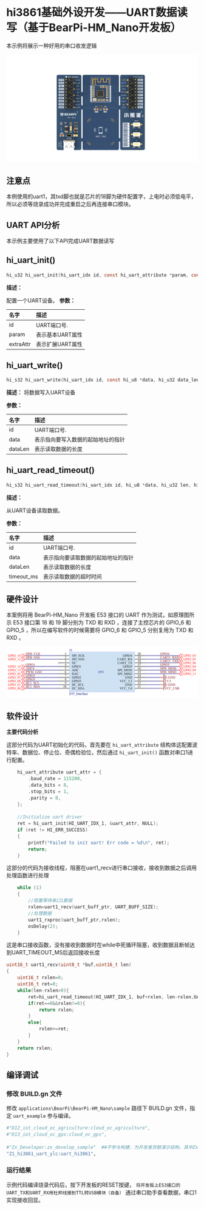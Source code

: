 # hi3861基础外设开发——UART数据读写（基于BearPi-HM_Nano开发板）
本示例将展示一种好用的串口收发逻辑

![BearPi-HM_Nano](/applications/BearPi/BearPi-HM_Nano/docs/figures/00_public/BearPi-HM_Nano.png)
## 注意点
本例使用的uart1，其txd脚也就是芯片的18脚为硬件配置字，上电时必须低电平，所以必须等烧录成功并完成重启之后再连接串口模块。
## UART API分析
本示例主要使用了以下API完成UART数据读写
## hi_uart_init()
```c
hi_u32 hi_uart_init(hi_uart_idx id, const hi_uart_attribute *param, const hi_uart_extra_attr *extra_attr)
```
 **描述：**

配置一个UART设备。
**参数：**

|名字|描述|
|:--|:------| 
| id | UART端口号.  |
| param |表示基本UART属性|
| extraAttr |表示扩展UART属性|

## hi_uart_write()
```c
hi_s32 hi_uart_write(hi_uart_idx id, const hi_u8 *data, hi_u32 data_len)
```
 **描述：**
将数据写入UART设备


**参数：**

|名字|描述|
|:--|:------| 
| id | UART端口号.  |
| data |表示指向要写入数据的起始地址的指针|
| dataLen |表示读取数据的长度|

## hi_uart_read_timeout()
```c
hi_s32 hi_uart_read_timeout(hi_uart_idx id, hi_u8 *data, hi_u32 len, hi_u32 timeout_ms)
```
 **描述：**

从UART设备读取数据。


**参数：**

|名字|描述|
|:--|:------| 
| id | UART端口号.  |
| data |表示指向要读取数据的起始地址的指针|
| dataLen |表示读取数据的长度|
| timeout_ms |表示读取数据的超时时间|



## 硬件设计
本案例将用 BearPi-HM_Nano 开发板 E53 接口的 UART 作为测试，如原理图所示 E53 接口第 18 和 19 脚分别为 TXD 和 RXD ，连接了主控芯片的 GPIO_6 和 GPIO_5 ，所以在编写软件的时候需要将 GPIO_6 和 GPIO_5 分别复用为 TXD 和 RXD 。

![](/applications/BearPi/BearPi-HM_Nano/docs/figures/B6_basic_uart/E53接口电路.png "E53接口电路")

## 软件设计

**主要代码分析**

这部分代码为UART初始化的代码，首先要在 `hi_uart_attribute` 结构体这配置波特率、数据位、停止位、奇偶检验位，然后通过 `hi_uart_init()` 函数对串口1进行配置。

```c
    hi_uart_attribute uart_attr = {
        .baud_rate = 115200,
        .data_bits = 8,
        .stop_bits = 1,
        .parity = 0,
    };

    //Initialize uart driver
    ret = hi_uart_init(HI_UART_IDX_1, &uart_attr, NULL);
    if (ret != HI_ERR_SUCCESS)
    {
        printf("Failed to init uart! Err code = %d\n", ret);
        return;
    }
```
这部分的代码为接收线程，阻塞在uart1_recv进行串口接收，接收到数据之后调用处理函数进行处理
```c
    while (1)
    {
        //阻塞等待串口1数据
        rxlen=uart1_recv(uart_buff_ptr, UART_BUFF_SIZE);        
        //处理数据
        uart1_rxproc(uart_buff_ptr,rxlen);
        osDelay(2);
    }
```
这是串口接收函数，没有接收到数据时在while中死循环阻塞，收到数据且断帧达到UART_TIMEOUT_MS后返回接收长度
```c
uint16_t uart1_recv(uint8_t *buf,uint16_t len)
{
    uint16_t rxlen=0;
    uint16_t ret=0;
    while(len-rxlen>0){
        ret=hi_uart_read_timeout(HI_UART_IDX_1, buf+rxlen, len-rxlen,UART_TIMEOUT_MS);
        if(ret==0&&rxlen!=0){
            return rxlen;
        }
        else{
            rxlen+=ret;
        }
    }
    return rxlen;
}
```


## 编译调试

### 修改 BUILD.gn 文件


修改 `applications\BearPi\BearPi-HM_Nano\sample` 路径下 BUILD.gn 文件，指定 `uart_example` 参与编译。

```r
#"D12_iot_cloud_oc_agriculture:cloud_oc_agriculture",
#"D13_iot_cloud_oc_gps:cloud_oc_gps",

#"Zx_Developer:zx_develop_sample"  ##不参与构建，为开发者贡献演示结构，其中Zx为 Z1，Z2...Z100
"Z1_hi3861_uart_ylc:uart_hi3861",
```   


### 运行结果

示例代码编译烧录代码后，按下开发板的RESET按键， `将开发板上E53接口的UART_TX和UART_RX用杜邦线接到TTL转USB模块（自备）` 通过串口助手查看数据，串口1实现接收回显。

